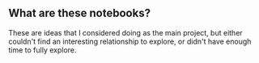 ## What are these notebooks?

These are ideas that I considered doing as the main project, but either couldn't find an interesting relationship to explore, or didn't have enough time to fully explore.